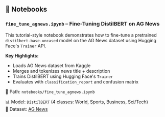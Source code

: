 ## 📘 Notebooks

### `fine_tune_agnews.ipynb` – Fine-Tuning DistilBERT on AG News

This tutorial-style notebook demonstrates how to fine-tune a pretrained `distilbert-base-uncased` model on the AG News dataset using Hugging Face's `Trainer` API.

**Key Highlights:**
- Loads AG News dataset from Kaggle
- Merges and tokenizes news title + description
- Trains DistilBERT using Hugging Face's `Trainer`
- Evaluates with `classification_report` and confusion matrix

📂 Path: `notebooks/fine_tune_agnews.ipynb`

📊 Model: `DistilBERT` (4 classes: World, Sports, Business, Sci/Tech)  
🧠 Dataset: [AG News](https://www.kaggle.com/datasets/amananandrai/ag-news-classification-dataset)  

